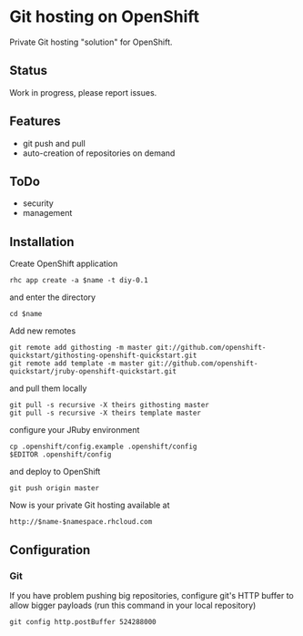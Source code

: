 # Git hosting on OpenShift

Private Git hosting "solution" for OpenShift.

## Status

Work in progress, please report issues.

## Features

* git push and pull
* auto-creation of repositories on demand

## ToDo

* security
* management

## Installation

Create OpenShift application

    rhc app create -a $name -t diy-0.1

and enter the directory

    cd $name

Add new remotes

    git remote add githosting -m master git://github.com/openshift-quickstart/githosting-openshift-quickstart.git
    git remote add template -m master git://github.com/openshift-quickstart/jruby-openshift-quickstart.git

and pull them locally

    git pull -s recursive -X theirs githosting master
    git pull -s recursive -X theirs template master

configure your JRuby environment

    cp .openshift/config.example .openshift/config
    $EDITOR .openshift/config

and deploy to OpenShift

    git push origin master

Now is your private Git hosting available at

    http://$name-$namespace.rhcloud.com

## Configuration

### Git

If you have problem pushing big repositories, configure git's HTTP buffer to allow bigger payloads (run this command in your local repository)

    git config http.postBuffer 524288000
